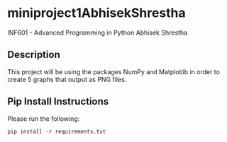 # miniproject1AbhisekShrestha
INF601 - Advanced Programming in Python
Abhisek Shrestha



## Description
This project will be using the packages NumPy and Matplotlib in order to create 5 graphs that output as PNG files.

## Pip Install Instructions

Please run the following:

```
pip install -r requirements.txt
```